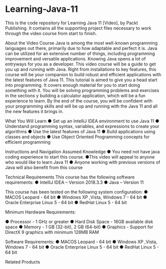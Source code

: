 # Learning-Java-11
This is the code repository for Learning Java 11 [Video], by Packt Publishing. It contains all the supporting project files necessary to work through the video course from start to finish.

About the Video Course
Java is among the most well-known programming languages out there, primarily due to how adaptable and perfect it is. Java can be utilized for an extensive number of things, including programming improvement and versatile applications. Knowing Java opens a lot of entryways for you as a developer.
This video course will be a guide to get you up and running with Java. Right from installations to key features, this course will be your companion to build robust and efficient applications with the latest features of Java 11. This tutorial is aimed to give you a head start into programming. It covers enough material for you to start doing something with it. You will be solving programming problems and exercises in the sections y building a calculator application, which will be a fun experience to learn.
By the end of the course, you will be confident with your programming skills and will be up and running with the Java 11 and all the new features it brings in.

What You Will Learn
● Set up an IntelliJ IDEA environment to use Java 11
● Understand programming syntax, variables, and expressions to create your algorithms
● Use the latest features of Java 11
● Build applications using classes and objects
● Use Object Oriented Programming concepts for efficient programming

Instructions and Navigation
Assumed Knowledge
● You need not have java coding experience to start this course.
●This video will appeal to anyone who would like to learn Java 11
● Anyone working with previous versions of Java will also benefit from this course

Technical Requirements
This course has the following software requirements:
●	IntelliJ IDEA – Version 2018.3.3
●	Java – Version 11

This course has been tested on the following system configuration:
● MACOS Leopard - 64 bit
● Windows XP ,Vista, Windows 7 - 64 bit
● Oracle Enterprise Linux 5 - 64 bit
● RedHat Linux 5 - 64 bit


Minimum Hardware Requirements:

● Processor - 1 GHz or greater
● Hard Disk Space - 16GB available disk space
● Memory - 1 GB (32-bit), 2 GB (64-bit)
● Graphics - Support for DirectX 9 graphics with minimum 128MB RAM

Software Requirements:
● MACOS Leopard - 64 bit
● Windows XP ,Vista, Windows 7 - 64 bit
● Oracle Enterprise Linux 5 - 64 bit
● RedHat Linux 5 - 64 bit


Related Products
